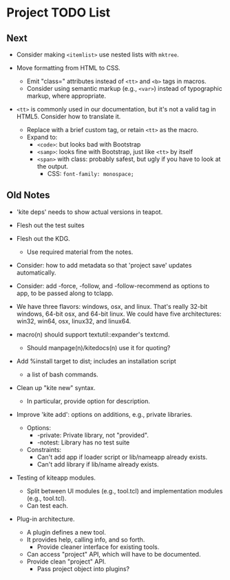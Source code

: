 # Project TODO List

## Next

* Consider making `<itemlist>` use nested lists with `mktree`.

* Move formatting from HTML to CSS.
  * Emit "class=" attributes instead of `<tt>` and `<b>` tags in macros.
  * Consider using semantic markup (e.g., `<var>`) instead of typographic
    markup, where appropriate.

* `<tt>` is commonly used in our documentation, but it's not a valid
  tag in HTML5.  Consider how to translate it.
  * Replace with a brief custom tag, or retain `<tt>` as the macro.
  * Expand to:
    * `<code>`: but looks bad with Bootstrap
    * `<samp>`: looks fine with Bootstrap, just like `<tt>` by itself
    * `<span>` with class: probably safest, but ugly if you have to
      look at the output.
      * CSS: `font-family: monospace;`

## Old Notes

* 'kite deps' needs to show actual versions in teapot.
* Flesh out the test suites
* Flesh out the KDG.
  * Use required material from the notes.
* Consider: how to add metadata so that 'project save' updates 
  automatically.

* Consider: add -force, -follow, and -follow-recommend as options to app,
  to be passed along to tclapp.
* We have three flavors: windows, osx, and linux.  That's really
  32-bit windows, 64-bit osx, and 64-bit linux.  We could have five
  architectures: win32, win64, osx, linux32, and linux64. 

* macro(n) should support textutil::expander's textcmd.
  * Should manpage(n)/kitedocs(n) use it for quoting?
* Add %install target to dist; includes an installation script
  * a list of bash commands.
* Clean up "kite new" syntax.  
  * In particular, provide option for description.

* Improve 'kite add': options on additions, e.g., private libraries.
  * Options:
    * -private: Private library, not "provided".
    * -notest: Library has no test suite 
  * Constraints:
    * Can't add app if loader script or lib/nameapp already exists.
    * Can't add library if lib/name already exists.
* Testing of kiteapp modules.
  * Split between UI modules (e.g., <name>tool.tcl) and implementation
    modules (e.g., tool.tcl).
  * Can test each.
* Plug-in architecture.
  * A plugin defines a new tool.
  * It provides help, calling info, and so forth.
    * Provide cleaner interface for existing tools.
  * Can access "project" API, which will have to be documented.
  * Provide clean "project" API.
    * Pass project object into plugins?

